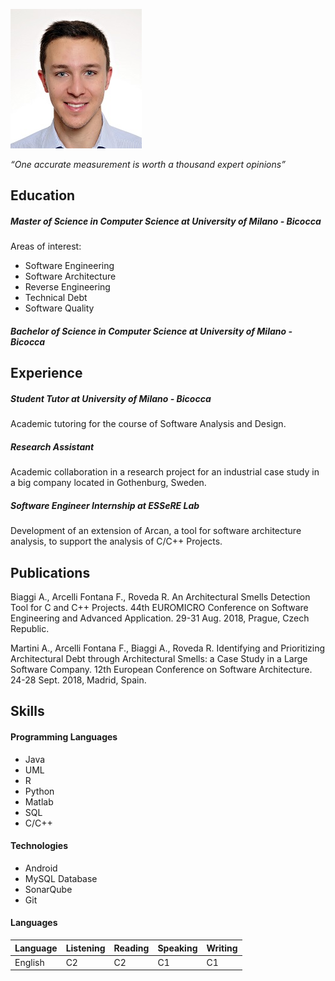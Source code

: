 ![image](/assets/img/image.jpg)

*“One accurate measurement is worth a thousand expert opinions”*

## Education

##### Master of Science in Computer Science at University of Milano - Bicocca

Areas of interest: 
- Software Engineering
- Software Architecture
- Reverse Engineering
- Technical Debt
- Software Quality

##### Bachelor of Science in Computer Science at University of Milano - Bicocca

## Experience

##### Student Tutor at University of Milano - Bicocca
Academic tutoring for the course of Software Analysis and Design.

##### Research Assistant 
Academic collaboration in a research project for an industrial case
study in a big company located in Gothenburg, Sweden.

##### Software Engineer Internship at ESSeRE Lab
Development of an extension of Arcan, a tool for software architecture
analysis, to support the analysis of C/C++ Projects.

## Publications

Biaggi A., Arcelli Fontana F., Roveda R. 
An Architectural Smells Detection Tool for C and C++ Projects.
44th EUROMICRO Conference on Software Engineering and Advanced
Application. 29-31 Aug. 2018, Prague, Czech Republic.

Martini A., Arcelli Fontana F., Biaggi A., Roveda R.
Identifying and Prioritizing Architectural Debt through Architectural
Smells: a Case Study in a Large Software Company.
12th European Conference on Software Architecture. 24-28 Sept.
2018, Madrid, Spain.

## Skills

#### Programming Languages
- Java
- UML
- R
- Python
- Matlab
- SQL
- C/C++

#### Technologies
- Android
- MySQL Database
- SonarQube
- Git

#### Languages

|Language | Listening | Reading   | Speaking | Writing |
|:--------|:----------|:----------|:-------- |:--------|
| English | C2        | C2        | C1       | C1      |

